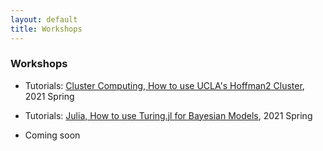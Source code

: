 ```yaml
---
layout: default
title: Workshops
---
```


### Workshops

* Tutorials: [Cluster Computing, How to use UCLA's Hoffman2 Cluster](/teaching/Hoffman2Tutorial/), 2021 Spring
* Tutorials: [Julia, How to use Turing.jl for Bayesian Models](/teaching/Julia_Bayesian/), 2021 Spring

* Coming soon

